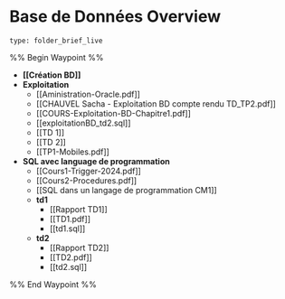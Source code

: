 # Base de Données Overview
 
```ccard
type: folder_brief_live
```
 
%% Begin Waypoint %%
- **[[Création BD]]**
- **Exploitation**
	- [[Aministration-Oracle.pdf]]
	- [[CHAUVEL Sacha - Exploitation BD compte rendu TD_TP2.pdf]]
	- [[COURS-Exploitation-BD-Chapitre1.pdf]]
	- [[exploitationBD_td2.sql]]
	- [[TD 1]]
	- [[TD 2]]
	- [[TP1-Mobiles.pdf]]
- **SQL avec language de programmation**
	- [[Cours1-Trigger-2024.pdf]]
	- [[Cours2-Procedures.pdf]]
	- [[SQL dans un langage de programmation CM1]]
	- **td1**
		- [[Rapport TD1]]
		- [[TD1.pdf]]
		- [[td1.sql]]
	- **td2**
		- [[Rapport TD2]]
		- [[TD2.pdf]]
		- [[td2.sql]]

%% End Waypoint %%